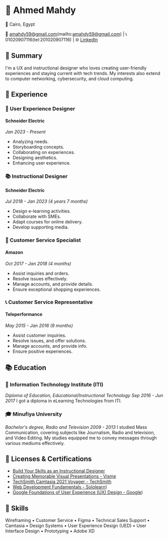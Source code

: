 # 👤 Ahmed Mahdy

📍 Cairo, Egypt

📧 amahdy59@gmail.com(mailto:amahdy59@gmail.com) | 📞 01020907116(tel:201020907116) | 🌐 [LinkedIn](https://linkedin.com/in/creativemahdy)

## 🌟 Summary
I'm a UX and instructional designer who loves creating user-friendly experiences and staying current with tech trends. My interests also extend to computer networking, cybersecurity, and cloud computing.

## 👔 Experience
### 🎨 User Experience Designer
#### Schneider Electric
*Jan 2023 - Present*
- Analyzing needs.
- Storyboarding concepts.
- Collaborating on experiences.
- Designing aesthetics.
- Enhancing user experience.

### 📚 Instructional Designer
#### Schneider Electric
*Jul 2018 - Jan 2023 (4 years 7 months)*
- Design e-learning activities.
- Collaborate with SMEs.
- Adapt courses for online delivery.
- Develop supporting media.

### 🛒 Customer Service Specialist
#### Amazon
*Oct 2017 - Jan 2018 (4 months)*
- Assist inquiries and orders.
- Resolve issues effectively.
- Manage accounts, and provide details.
- Ensure exceptional shopping experiences.

### 📞 Customer Service Representative
#### Teleperformance
*May 2015 - Jan 2016 (9 months)*
- Assist customer inquiries.
- Resolve issues, and offer solutions.
- Manage accounts, and provide info.
- Ensure positive experiences.

## 📚 Education
### 🏫 Information Technology Institute (ITI)
*Diploma of Education, Educational/Instructional Technology*
*Sep 2016 - Jun 2017*
I got a diploma in eLearning Technologies from ITI.

### 🎓 Minufiya University
*Bachelor's degree, Radio and Television*
*2009 - 2013*
I studied Mass Communication, covering subjects like Journalism, Radio and television, and Video Editing. My studies equipped me to convey messages through various mediums effectively.

## 📜 Licenses & Certifications
- [Build Your Skills as an Instructional Designer](https://www.linkedin.com/learning/certificates/c845bcd0539573f3ef19a5c98494b7e3e84babc02af6a9a73bc318b2974a3562?trk=backfilled_certificate&lipi=urn%3Ali%3Apage%3Ad_flagship3_profile_view_base_certifications_details%3BpW2R2rdHSX2fYAaEOUU3RA%3D%3D)
- [Creating Memorable Visual Presentations - Visme](https://visme.co/courses/wp-content/themes/courses/certificates/visme-certificate-12924068-8.pdf)
- [TechSmith Camtasia 2021 Voyager - TechSmith](https://verify.skilljar.com/c/beb23qowmhs2)
- [Web Development Fundamentals - Sololearn](https://www.sololearn.com/certificates/CT-QDRTGXPB))
- [Google Foundations of User Experience (UX) Design - Google](https://www.coursera.org/account/accomplishments/verify/88KAAH9J3HPR?utm_campaign=sharing_cta&utm_content=cert_image&utm_medium=certificate&utm_product=course&utm_source=android))


## 🚀 Skills
Wireframing • Customer Service • Figma • Technical Sales Support • Camtasia • Design Systems • User Experience Design (UED) • User Interface Design • Prototyping • Adobe XD
